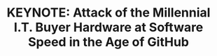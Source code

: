 ---
categories:
- bkk19
description: 'The emergence of a new Enterprise buyer aligns with a number of other
  shifts that are reshaping our $1 trillion technology ecosystem: the move to a disaggregated
  architecture, a rise in developer power, &nbsp;the growing influence of open source,
  and massive investments in silicon, data centers, and wireless. This talk will explore
  the &nbsp;opportunities and risks, and why ecosystem chops are more important than
  ever. &nbsp;'
image:
  featured: 'true'
  path: /assets/images/featured-images/bkk19/BKK19-300K2.png
session_attendee_num: '46'
session_id: BKK19-300K2
session_room: 'Keynote Room (World Ballroom BC) '
session_slot:
  end_time: '2019-04-03 11:10:00'
  start_time: '2019-04-03 10:40:00'
session_speakers:
- speaker_bio: Jacob Smith is the Chief Marketing Officer and a co-founder at Packet,
    a NYC-based startup that specializes in automating fundamental infrastructure.
    <br><br>The company - which is backed by SoftBank, Dell Technologies, Samsung,
    Battery Ventures, and Third Point Capital - provides x86 and Arm bare metal compute
    to developers, SaaS companies and Fortune 50s through its Public Cloud, Enterprise
    (On-Premises) and Edge solutions.<br><br>At Packet, Jacob directs revenue marketing,
    ecosystem outreach, and strategic alliances.  In 2017, he worked with Arm to create
    the WorksOnArm ecosystem enablement program.<br><br>A classical bassoonist by
    training, Jacob performed as a professional opera musician and ran a digital marketing
    firm before starting Packet with his twin brother Zac in 2014. He lives in Vermont
    with his wife Meghan, and sons Rory and Duncan.<br><br>
  speaker_company: Packet
  speaker_image: /assets/images/speakers/bkk19/jacob-smith.jpg
  speaker_location: Vermont, USA
  speaker_name: Jacob Smith
  speaker_position: CMO / Co-founder
  speaker_username: jacob352
session_track: Keynote
tag: session
tags:
- Arm on Arm
title: 'KEYNOTE: Attack of the Millennial I.T. Buyer Hardware at Software Speed in
  the Age of GitHub'
---